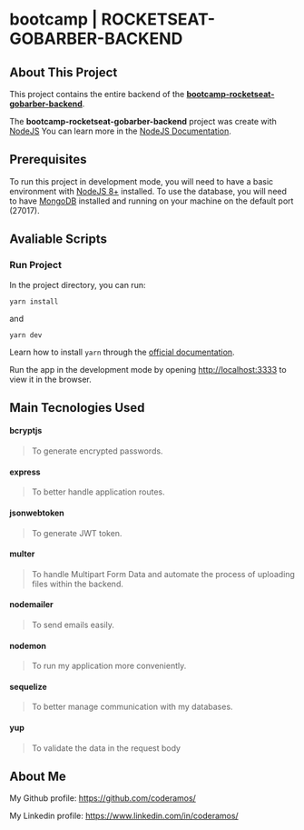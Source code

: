 # bootcamp | ROCKETSEAT-GOBARBER-BACKEND

## About This Project

This project contains the entire backend of the **[bootcamp-rocketseat-gobarber-backend](https://github.com/coderamos/bootcamp-rocketseat-gobarber-backend)**.

The **bootcamp-rocketseat-gobarber-backend** project was create with [NodeJS](https://nodejs.org/en/) You can learn more in the [NodeJS Documentation](https://nodejs.org/en/docs/).

## Prerequisites

To run this project in development mode, you will need to have a basic environment with [NodeJS 8+](https://nodejs.org/en/) installed. To use the database, you will need to have [MongoDB](https://www.mongodb.com/) installed and running on your machine on the default port (27017).

## Avaliable Scripts

### Run Project

In the project directory, you can run:

```
yarn install
```

and

```
yarn dev
```

Learn how to install `yarn` through the [official documentation](https://yarnpkg.com/pt-BR/docs/install).

Run the app in the development mode by opening [http://localhost:3333](http://localhost:3333) to view it in the browser.

## Main Tecnologies Used

<!-- #### axios

> To make queries on external API's. -->

#### bcryptjs

> To generate encrypted passwords.

<!-- #### cors

> To allow the backend application to be accessed from any address (in this case, to be accessed by the frontend). -->

<!-- #### dotenv

> To load environment variables form the `.env` file. -->

#### express

> To better handle application routes.

#### jsonwebtoken

> To generate JWT token.

<!-- #### mongodb

> To write application data. -->

<!-- #### mongoose

> To facilitate communication with the database using javascript syntax -->

#### multer

> To handle Multipart Form Data and automate the process of uploading files within the backend.

#### nodemailer

> To send emails easily.

#### nodemon

> To run my application more conveniently.

#### sequelize

> To better manage communication with my databases.

<!-- #### socket.io

> To communicate backend with the frontend in real-time. -->

#### yup

> To validate the data in the request body

## About Me

My Github profile: https://github.com/coderamos/

My Linkedin profile: https://www.linkedin.com/in/coderamos/
